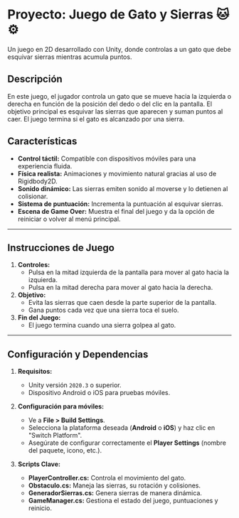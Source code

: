 # Proyecto: Juego de Gato y Sierras 🐱⚙️

Un juego en 2D desarrollado con Unity, donde controlas a un gato que debe esquivar sierras mientras acumula puntos.

## Descripción

En este juego, el jugador controla un gato que se mueve hacia la izquierda o derecha en función de la posición del dedo o del clic en la pantalla. El objetivo principal es esquivar las sierras que aparecen y suman puntos al caer. El juego termina si el gato es alcanzado por una sierra.

## Características
- **Control táctil:** Compatible con dispositivos móviles para una experiencia fluida.
- **Física realista:** Animaciones y movimiento natural gracias al uso de Rigidbody2D.
- **Sonido dinámico:** Las sierras emiten sonido al moverse y lo detienen al colisionar.
- **Sistema de puntuación:** Incrementa la puntuación al esquivar sierras.
- **Escena de Game Over:** Muestra el final del juego y da la opción de reiniciar o volver al menú principal.

---

## Instrucciones de Juego
1. **Controles:** 
   - Pulsa en la mitad izquierda de la pantalla para mover al gato hacia la izquierda.
   - Pulsa en la mitad derecha para mover al gato hacia la derecha.
2. **Objetivo:** 
   - Evita las sierras que caen desde la parte superior de la pantalla.
   - Gana puntos cada vez que una sierra toca el suelo.
3. **Fin del Juego:** 
   - El juego termina cuando una sierra golpea al gato.

---

## Configuración y Dependencias

1. **Requisitos:**
   - Unity versión `2020.3` o superior.
   - Dispositivo Android o iOS para pruebas móviles.

2. **Configuración para móviles:**
   - Ve a **File > Build Settings**.
   - Selecciona la plataforma deseada (**Android** o **iOS**) y haz clic en "Switch Platform".
   - Asegúrate de configurar correctamente el **Player Settings** (nombre del paquete, icono, etc.).

3. **Scripts Clave:**
   - **PlayerController.cs:** Controla el movimiento del gato.
   - **Obstaculo.cs:** Maneja las sierras, su rotación y colisiones.
   - **GeneradorSierras.cs:** Genera sierras de manera dinámica.
   - **GameManager.cs:** Gestiona el estado del juego, puntuaciones y reinicio.


